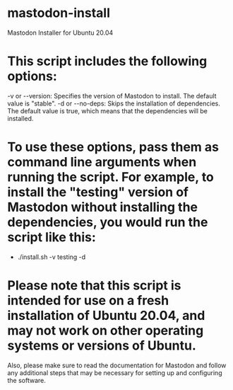 # mastodon-install
Mastodon Installer for Ubuntu 20.04

# This script includes the following options:

-v or --version: Specifies the version of Mastodon to install. The default value is "stable".
-d or --no-deps: Skips the installation of dependencies. The default value is true, which means that the dependencies will be installed.

# To use these options, pass them as command line arguments when running the script. For example, to install the "testing" version of Mastodon without installing the dependencies, you would run the script like this:

* ./install.sh -v testing -d


# Please note that this script is intended for use on a fresh installation of Ubuntu 20.04, and may not work on other operating systems or versions of Ubuntu.

Also, please make sure to read the documentation for Mastodon and follow any additional steps that may be necessary for setting up and configuring the software.
